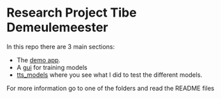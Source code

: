 # Research Project Tibe Demeulemeester

In this repo there are 3 main sections:

- The [demo app](app/README.md).
- A [gui](trainPipeline/README.md) for training models 
- [tts_models](tts_models/README.md) where you see what I did to test the different models.

For more information go to one of the folders and read the README files